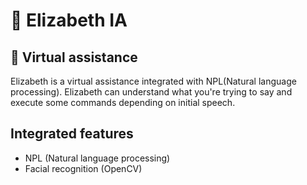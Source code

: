 # 👾 Elizabeth IA
## 🤖 Virtual assistance
<p>Elizabeth is a virtual assistance integrated with NPL(Natural language processing). Elizabeth can understand what you're trying to say and execute some commands depending on initial speech.</p>

## Integrated features
<ul>
  <li>NPL (Natural language processing)</li>
  <li>Facial recognition (OpenCV)</li>
</ul>
